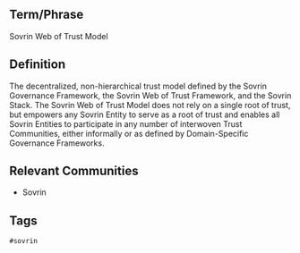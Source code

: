## Term/Phrase
Sovrin Web of Trust Model

## Definition
The decentralized, non-hierarchical trust model defined by the Sovrin Governance Framework, the Sovrin Web of Trust Framework, and the Sovrin Stack. The Sovrin Web of Trust Model does not rely on a single root of trust, but empowers any Sovrin Entity to serve as a root of trust and enables all Sovrin Entities to participate in any number of interwoven Trust Communities, either informally or as defined by Domain-Specific Governance Frameworks.

## Relevant Communities
* Sovrin

## Tags
```
#sovrin
```
